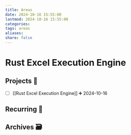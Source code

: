 ```yaml
---
title: Areas
date: 2024-10-16 15:55:00
lastmod: 2024-10-16 15:55:00
categories: 
tags: areas
aliases: 
share: false 
---
```


# Rust Excel Execution Engine

## Projects 🎯
- [ ] [[Rust Excel Execution Engine]] ➕ 2024-10-16



## Recurring 🔁



## Archives 🗃️

